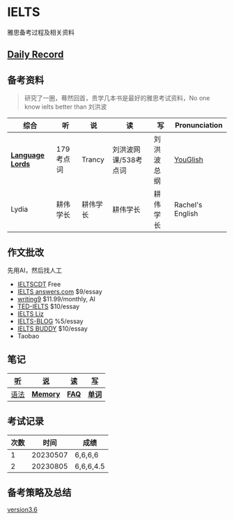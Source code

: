 # IELTS

雅思备考过程及相关资料

## [Daily Record](record/daily/index.md)

## 备考资料

> 研究了一圈，蓦然回首，贵学几本书是最好的雅思考试资料，No one know ielts better than 刘洪波

| 综合                                                         | 听        | 说       | 读                   | 写         | Pronunciation                     |
| ------------------------------------------------------------ | --------- | -------- | -------------------- | ---------- | --------------------------------- |
| **[Language Lords](https://www.youtube.com/@languagelords)** | 179考点词 | Trancy   | 刘洪波网课/538考点词 | 刘洪波总纲 | [YouGlish](https://youglish.com/) |
| Lydia                                                        | 耕伟学长  | 耕伟学长 | 耕伟学长             | 耕伟学长   | Rachel's English                  |
## 作文批改
先用AI，然后找人工
- [IELTSCDT](http://ieltscdt.com/ielts-writing-essay-evaluation.php)	Free
- [IELTS answers.com](https://www.ieltsanswers.com/writing-correction-ielts.html)   $9/essay
- [writing9](https://writing9.com/)	$11.99/monthly, AI
- [TED-IELTS](https://ted-ielts.com/writing-correction-service/)   $10/essay
- [IELTS Liz](https://ieltsliz.com/ielts-writing-task-2/)
- [IELTS-BLOG](https://www.ielts-blog.com/check-your-ielts-writing/)	%5/essay
- [IELTS BUDDY](https://www.ieltsbuddy.com/ielts-writing-correction-service.html)   $10/essay
- Taobao
## 笔记

| [听](record/summary/listening.md) | [说](record/summary/speaking.md)       | [读](record/summary/reading.md)  | [写](record/summary/writing.md)          |
| --------------------------------- | -------------------------------------- | -------------------------------- | ---------------------------------------- |
| [语法](record/summary/grammar.md) | [**Memory**](record/summary/memory.md) | **[FAQ](record/summary/FAQ.md)** | **[单词](record/summary/vocabulary.md)** |

## 考试记录

| 次数 | 时间     | 成绩      |
| ---- | -------- | --------- |
| 1    | 20230507 | 6,6,6,6   |
| 2    | 20230805 | 6,6,6,4.5 |

## 备考策略及总结

[version3.6](record/summary/strategy.md)
